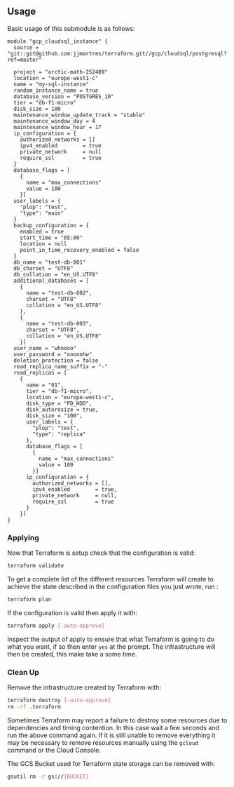 ## Usage
Basic usage of this submodule is as follows:

```hcl
module "gcp_cloudsql_instance" {
  source = "git::git@github.com:jjmartres/terraform.git//gcp/cloudsql/postgresql?ref=master"

  project = "arctic-math-252409"
  location = "europe-west1-c"
  name = "my-sql-instance"
  random_instance_name = true
  database_version = "POSTGRES_10"
  tier = "db-f1-micro"
  disk_size = 100
  maintenance_window_update_track = "stable"
  maintenance_window_day = 4
  maintenance_window_hour = 17
  ip_configuration = {
    authorized_networks = []
    ipv4_enabled        = true
    private_network     = null
    require_ssl         = true
  }
  database_flags = [
    {
      name = "max_connections"
      value = 100
    }]
  user_labels = {
    "plop": "test",
    "type": "main"
  }
  backup_configuration = {
    enabled = true
    start_time = "05:00"
    location = null
    point_in_time_recovery_enabled = false
  }
  db_name = "test-db-001"
  db_charset = "UTF8"
  db_collation = "en_US.UTF8"
  additional_databases = [
    {
      name = "test-db-002",
      charset = "UTF8"
      collation = "en_US.UTF8"
    },
    {
      name = "test-db-003",
      charset = "UTF8",
      collation = "en_US.UTF8"
    }]
  user_name = "whoooo"
  user_password = "ooooohw"
  deletion_protection = false
  read_replica_name_suffix = "-"
  read_replicas = [
    {
      name = "01",
      tier = "db-f1-micro",
      location = "europe-west1-c",
      disk_type = "PD_HDD",
      disk_autoresize = true,
      disk_size = "100",
      user_labels = {
        "plop": "test",
        "type": "replica"
      },
      database_flags = [
        {
          name = "max_connections"
          value = 100
        }]
      ip_configuration = {
        authorized_networks = [],
        ipv4_enabled        = true,
        private_network     = null,
        require_ssl         = true
      }
    }]
}
```
### Applying

Now that Terraform is setup check that the configuration is valid:

```bash
terraform validate 
```

To get a complete list of the different resources Terraform will create to achieve the state described in the configuration files you just wrote, run :

```bash
terraform plan
```

If the configuration is valid then apply it with:

```bash
terraform apply [-auto-approve]
```

Inspect the output of apply to ensure that what Terraform is going to do what you want, if so then enter `yes` at the prompt.
The infrastructure will then be created, this make take a some time.


### Clean Up

Remove the infrastructure created by Terraform with:

```bash
terraform destroy [-auto-approve]
rm -rf .terraform
```

Sometimes Terraform may report a failure to destroy some resources due to dependencies and timing contention.
In this case wait a few seconds and run the above command again. If it is still unable to remove everything it may be necessary to remove resources manually using the `gcloud` command or the Cloud Console.

The GCS Bucket used for Terraform state storage can be removed with:

```bash
gsutil rm -r gs://[BUCKET]
```